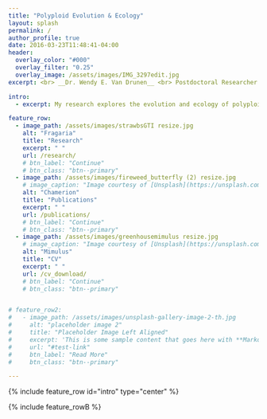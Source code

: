 ```yaml
---
title: "Polyploid Evolution & Ecology"
layout: splash
permalink: /
author_profile: true
date: 2016-03-23T11:48:41-04:00
header:
  overlay_color: "#000"
  overlay_filter: "0.25"
  overlay_image: /assets/images/IMG_3297edit.jpg
excerpt: <br> __Dr. Wendy E. Van Drunen__ <br> Postdoctoral Researcher <br> <br> Department of Biology <br> University of Toronto at Mississauga

intro:
  - excerpt: My research explores the evolution and ecology of polyploid plants in both natural populations and urban ecosystems, with an emphasis on interactions between whole-genome duplication (WGD), polyploidy, and reproductive strategies. I use a variety of quantitative approaches; combining field work, experiments, computational methods, and theoretical models. <br> <br> I am currently a postdoc with [Dr. Marc Johnson](https://evoecolab.wordpress.com/) at the University of Toronto Mississauga, where I am using theory to build a framework for predicting and interpreting patterns of evolution in urban environments, as well as exploring interactions between urbanisation and polyploidy in plants. <br> <br> I was a postdoc with [Dr. Jannice Friedman](https://friedmanlab.ca/) at Queen's University from 2019-2021, using *Mimulus guttatus* to study the effects of whole-genome duplication (WGD) on life history traits. I completed my PhD with [Dr. Brian Husband](https://www.husbandlab.ca/index.html) at the University of Guelph, and my MSc with [Dr. Marcel Dorken](https://madorken.github.io/DorkenLab_Trent/index.html) at Trent University. <br> <br> See my CV for more details. 

feature_row:
  - image_path: /assets/images/strawbsGTI resize.jpg
    alt: "Fragaria"
    title: "Research"
    excerpt: " "
    url: /research/
    # btn_label: "Continue"
    # btn_class: "btn--primary"
  - image_path: /assets/images/fireweed_butterfly (2) resize.jpg
    # image_caption: "Image courtesy of [Unsplash](https://unsplash.com/)"
    alt: "Chamerion"
    title: "Publications"
    excerpt: " "
    url: /publications/
    # btn_label: "Continue"
    # btn_class: "btn--primary"
  - image_path: /assets/images/greenhousemimulus resize.jpg
    # image_caption: "Image courtesy of [Unsplash](https://unsplash.com/)"
    alt: "Mimulus"
    title: "CV"
    excerpt: " "
    url: /cv_download/
    # btn_label: "Continue"
    # btn_class: "btn--primary"


# feature_row2:
#   - image_path: /assets/images/unsplash-gallery-image-2-th.jpg
#     alt: "placeholder image 2"
#     title: "Placeholder Image Left Aligned"
#     excerpt: 'This is some sample content that goes here with **Markdown** formatting. Left aligned with `type="left"`'
#     url: "#test-link"
#     btn_label: "Read More"
#     btn_class: "btn--primary"

---
```


{% include feature_row id="intro" type="center" %}

{% include feature_rowB %}

<!-- {% include figure image_path="/assets/images/20201028_094702_HDR (2).jpg" caption="This is a figure caption." %}

{% include feature_row id="feature_row2" type="left" %}

{% include feature_row id="feature_row3" type="right" %}

{% include feature_row id="feature_row4" type="center" %} -->
